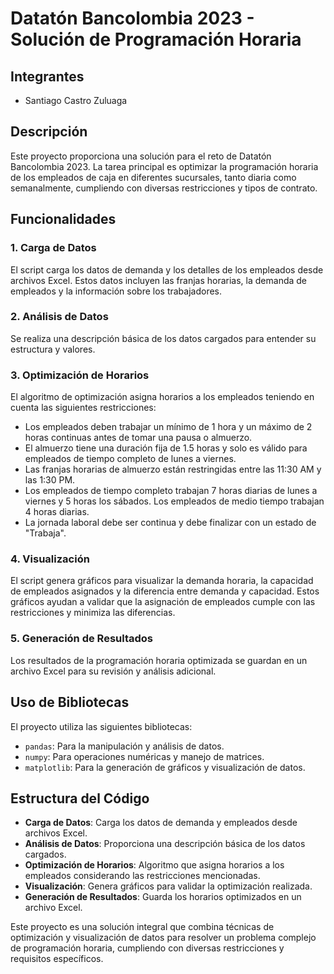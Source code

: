 # Datatón Bancolombia 2023 - Solución de Programación Horaria

## Integrantes
- Santiago Castro Zuluaga

## Descripción
Este proyecto proporciona una solución para el reto de Datatón Bancolombia 2023. La tarea principal es optimizar la programación horaria de los empleados de caja en diferentes sucursales, tanto diaria como semanalmente, cumpliendo con diversas restricciones y tipos de contrato.

## Funcionalidades

### 1. Carga de Datos
El script carga los datos de demanda y los detalles de los empleados desde archivos Excel. Estos datos incluyen las franjas horarias, la demanda de empleados y la información sobre los trabajadores.

### 2. Análisis de Datos
Se realiza una descripción básica de los datos cargados para entender su estructura y valores.

### 3. Optimización de Horarios
El algoritmo de optimización asigna horarios a los empleados teniendo en cuenta las siguientes restricciones:
- Los empleados deben trabajar un mínimo de 1 hora y un máximo de 2 horas continuas antes de tomar una pausa o almuerzo.
- El almuerzo tiene una duración fija de 1.5 horas y solo es válido para empleados de tiempo completo de lunes a viernes.
- Las franjas horarias de almuerzo están restringidas entre las 11:30 AM y las 1:30 PM.
- Los empleados de tiempo completo trabajan 7 horas diarias de lunes a viernes y 5 horas los sábados. Los empleados de medio tiempo trabajan 4 horas diarias.
- La jornada laboral debe ser continua y debe finalizar con un estado de "Trabaja".

### 4. Visualización
El script genera gráficos para visualizar la demanda horaria, la capacidad de empleados asignados y la diferencia entre demanda y capacidad. Estos gráficos ayudan a validar que la asignación de empleados cumple con las restricciones y minimiza las diferencias.

### 5. Generación de Resultados
Los resultados de la programación horaria optimizada se guardan en un archivo Excel para su revisión y análisis adicional.

## Uso de Bibliotecas
El proyecto utiliza las siguientes bibliotecas:
- `pandas`: Para la manipulación y análisis de datos.
- `numpy`: Para operaciones numéricas y manejo de matrices.
- `matplotlib`: Para la generación de gráficos y visualización de datos.

## Estructura del Código
- **Carga de Datos**: Carga los datos de demanda y empleados desde archivos Excel.
- **Análisis de Datos**: Proporciona una descripción básica de los datos cargados.
- **Optimización de Horarios**: Algoritmo que asigna horarios a los empleados considerando las restricciones mencionadas.
- **Visualización**: Genera gráficos para validar la optimización realizada.
- **Generación de Resultados**: Guarda los horarios optimizados en un archivo Excel.

Este proyecto es una solución integral que combina técnicas de optimización y visualización de datos para resolver un problema complejo de programación horaria, cumpliendo con diversas restricciones y requisitos específicos.
